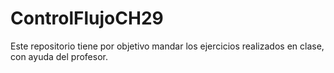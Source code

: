 # ControlFlujoCH29
Este repositorio tiene por objetivo mandar los ejercicios realizados en clase, con ayuda del profesor.
